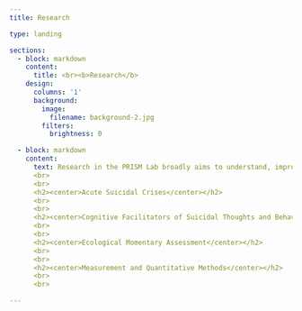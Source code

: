 ```yaml
---
title: Research

type: landing

sections:
  - block: markdown
    content:
      title: <br><b>Research</b>
    design:
      columns: '1'
      background:
        image:
          filename: background-2.jpg
        filters:
          brightness: 0

  - block: markdown
    content:
      text: Research in the PRISM Lab broadly aims to understand, improve the assessment of, and intervene upon processes that confer risk for suicidal ideation, intent, and behaviors. We use a transdiagnostic framework - which means our research spans across and beyond traditional diagnostic categories - to understand (1) contributors to the development and maintenance of suicidal thoughts and behaviors; and (2) when (and under what circumstances) transitions from suicidal thoughts to actions occur. Below, we detail some of our ongoing projects.
      <br>
      <br>
      <h2><center>Acute Suicidal Crises</center></h2>
      <br>
      <br>
      <h2><center>Cognitive Facilitators of Suicidal Thoughts and Behaviors</center></h2>
      <br>
      <br>
      <h2><center>Ecological Momentary Assessment</center></h2>
      <br>
      <br>
      <h2><center>Measurement and Quantitative Methods</center></h2>
      <br>
      <br>

---
```

